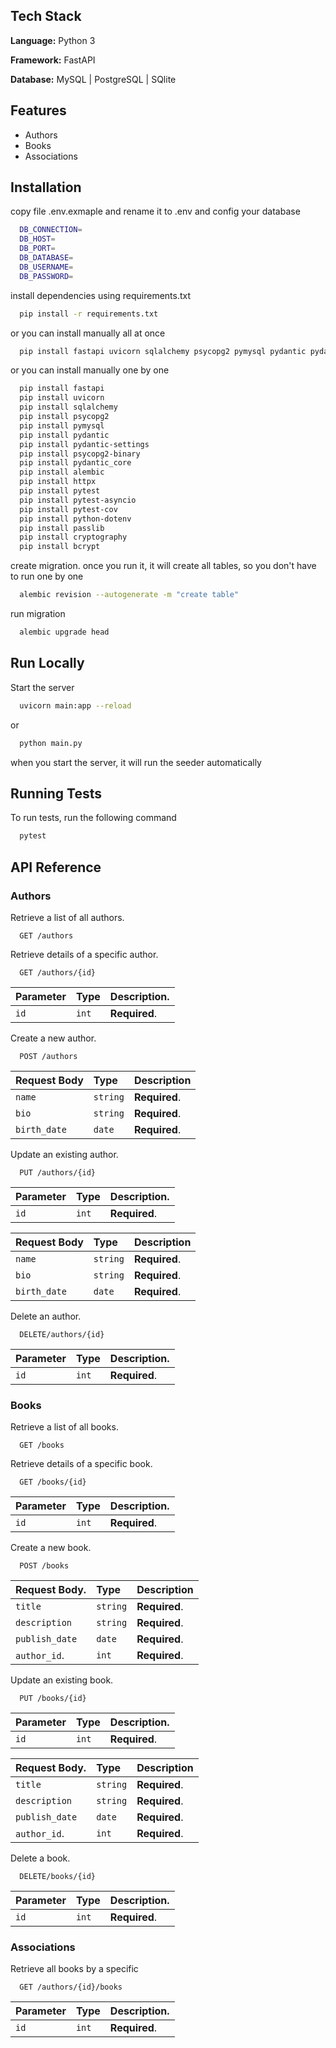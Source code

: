 ## Tech Stack

**Language:** Python 3

**Framework:** FastAPI

**Database:** MySQL | PostgreSQL | SQlite

## Features

 - Authors
 - Books
 - Associations


## Installation
copy file .env.exmaple and rename it to .env and config your database    
```bash
  DB_CONNECTION=
  DB_HOST=
  DB_PORT=
  DB_DATABASE=
  DB_USERNAME=
  DB_PASSWORD=
```
install dependencies using requirements.txt
```bash
  pip install -r requirements.txt
```
or you can install manually all at once
```bash
  pip install fastapi uvicorn sqlalchemy psycopg2 pymysql pydantic pydantic-settings  psycopg2-binary pydantic_core alembic httpx pytest pytest-asyncio pytest-cov python-dotenv passlib cryptography bcrypt
```
or you can install manually one by one
```bash
  pip install fastapi 
  pip install uvicorn 
  pip install sqlalchemy 
  pip install psycopg2 
  pip install pymysql 
  pip install pydantic 
  pip install pydantic-settings  
  pip install psycopg2-binary 
  pip install pydantic_core 
  pip install alembic 
  pip install httpx 
  pip install pytest 
  pip install pytest-asyncio 
  pip install pytest-cov 
  pip install python-dotenv 
  pip install passlib 
  pip install cryptography 
  pip install bcrypt
```

create migration. once you run it, it will create all tables, so you don't have to run one by one
```bash
  alembic revision --autogenerate -m "create table"
```
run migration
```bash
  alembic upgrade head
```

## Run Locally

Start the server

```bash
  uvicorn main:app --reload
```
or
```bash
  python main.py
```
when you start the server, it will run the seeder automatically

## Running Tests

To run tests, run the following command

```bash
  pytest
```

## API Reference

### Authors
Retrieve a list of all authors.
```http
  GET /authors
```
Retrieve details of a specific author.
```http
  GET /authors/{id}
```

| Parameter | Type     | Description. |
| :-------- | :------- | :------------|
| `id`      | `int`    | **Required**.|

Create a new author.
```http
  POST /authors
```

| Request Body| Type     | Description  |
| :--------   | :------- | :------------|
| `name`      | `string` | **Required**.|
| `bio`       | `string` | **Required**.|
| `birth_date`| `date`   | **Required**.|

Update an existing author.
```http
  PUT /authors/{id}
```
| Parameter | Type     | Description. |
| :-------- | :------- | :------------|
| `id`      | `int`    | **Required**.|

| Request Body| Type     | Description  |
| :--------   | :------- | :------------|
| `name`      | `string` | **Required**.|
| `bio`       | `string` | **Required**.|
| `birth_date`| `date`   | **Required**.|

Delete an author.
```http
  DELETE/authors/{id}
```
| Parameter | Type     | Description. |
| :-------- | :------- | :------------|
| `id`      | `int`    | **Required**.|

### Books
Retrieve a list of all books.
```http
  GET /books
```
Retrieve details of a specific book.
```http
  GET /books/{id}
```
| Parameter | Type     | Description. |
| :-------- | :------- | :------------|
| `id`      | `int`    | **Required**.|

Create a new book.
```http
  POST /books
```
| Request Body. | Type     | Description  |
| :--------     | :------- | :------------|
| `title`       | `string` | **Required**.|
| `description` | `string` | **Required**.|
| `publish_date`| `date`   | **Required**.|
| `author_id`.  | `int`    | **Required**.|

Update an existing book.
```http
  PUT /books/{id}
```
| Parameter | Type     | Description. |
| :-------- | :------- | :------------|
| `id`      | `int`    | **Required**.|

| Request Body. | Type     | Description  |
| :--------     | :------- | :------------|
| `title`       | `string` | **Required**.|
| `description` | `string` | **Required**.|
| `publish_date`| `date`   | **Required**.|
| `author_id`.  | `int`    | **Required**.|

Delete a book.
```http
  DELETE/books/{id}
```
| Parameter | Type     | Description. |
| :-------- | :------- | :------------|
| `id`      | `int`    | **Required**.|

### Associations
Retrieve all books by a specific
```http
  GET /authors/{id}/books
```
| Parameter | Type     | Description. |
| :-------- | :------- | :------------|
| `id`      | `int`    | **Required**.|
